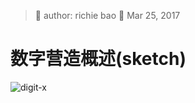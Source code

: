 > 🐞 author: richie bao 📅 Mar 25, 2017
# 数字营造概述(sketch)
<img src="./imgs/0001.jpg" height="auto" width="auto"  title="digit-x">